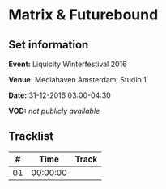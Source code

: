 # Matrix & Futurebound
## Set information
**Event:** Liquicity Winterfestival 2016

**Venue:** Mediahaven Amsterdam, Studio 1

**Date:** 31-12-2016 03:00-04:30

**VOD:** *not publicly available*

## Tracklist
| \#  | Time     | Track |
| --- | -------- | ----- |
| 01  | 00:00:00 |       |
